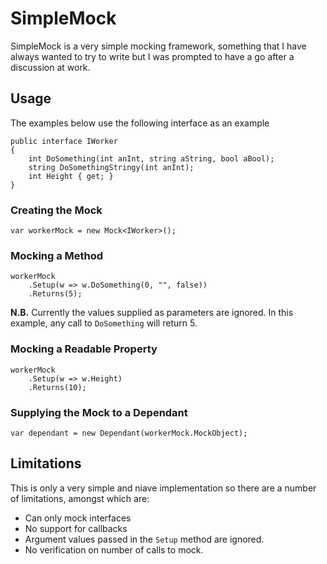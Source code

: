# SimpleMock
SimpleMock is a very simple mocking framework, something that I have always wanted to try to write but I was prompted to have a go after a discussion at work.

## Usage
The examples below use the following interface as an example

    public interface IWorker
    {
        int DoSomething(int anInt, string aString, bool aBool);
        string DoSomethingStringy(int anInt);
        int Height { get; }
    }

### Creating the Mock
    var workerMock = new Mock<IWorker>();

### Mocking a Method
    
    workerMock
        .Setup(w => w.DoSomething(0, "", false))
        .Returns(5);

**N.B.** Currently the values supplied as parameters are ignored. In this example, any call to `DoSomething` will return 5.

### Mocking a Readable Property

    workerMock
        .Setup(w => w.Height)
        .Returns(10);

### Supplying the Mock to a Dependant

    var dependant = new Dependant(workerMock.MockObject);

## Limitations
This is only a very simple and niave implementation so there are a number of limitations, amongst which are:
* Can only mock interfaces
* No support for callbacks
* Argument values passed in the `Setup` method are ignored.
* No verification on number of calls to mock.